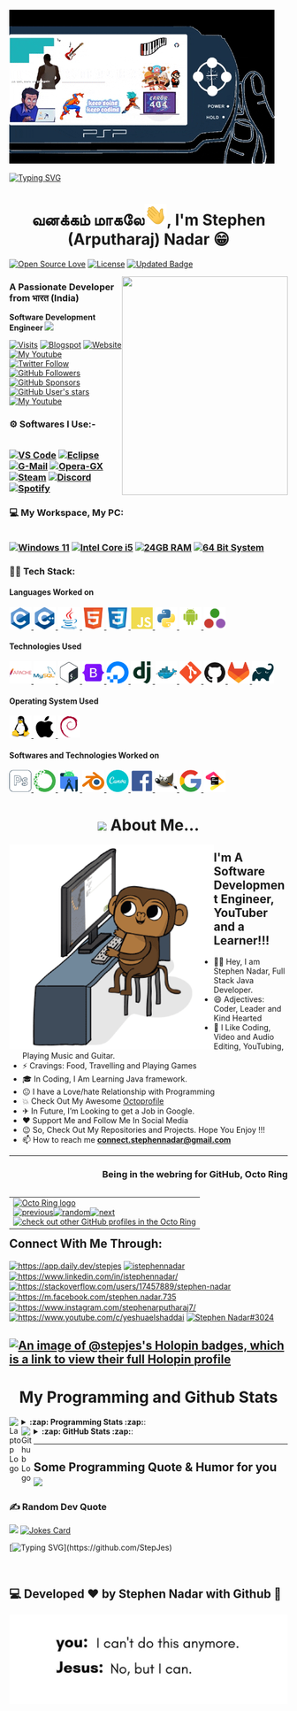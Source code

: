 ![Top Doodle](/files/PSP.gif)

[![Typing SVG](https://readme-typing-svg.herokuapp.com/?font=Righteous&color=016EEA&size=60&center=true&vCenter=true&width=900&height=100&lines=Hello+%F0%9F%91%8B+My+Name+is+Stephen.;I+Am+a+Java+Developer.;Feel+Free+to+Get+in+Touch.+%F0%9F%98%84;Nice+to+Meet+You!!!...;வணக்கம்!+नमस्ते!+Welcome!+🙆🏽)](https://github.com/StepJes)

<h1 align="center">வனக்கம் மாகலே<img src="https://raw.githubusercontent.com/ABSphreak/ABSphreak/master/gifs/Hi.gif" width="40px" />, I'm Stephen (Arputharaj) Nadar 😁</h1>

[![Open Source Love](https://badges.frapsoft.com/os/v2/open-source.svg?v=103)](https://github.com/StepJes)
[![License](https://img.shields.io/badge/License-AGPL-blue)](https://github.com/StepJes)
[![Updated Badge](https://img.shields.io/github/last-commit/StepJes/StepJes/master?label=Last%20Updated&style=flat)](https://github.com/StepJes/StepJes/commits)

<img align='right' src="https://api.daily.dev/devcards/1897c902a29d46a2b1e4a7f272bf5203.png?r=trb" width="300" height="395">
<h3 align="left">A Passionate Developer from भारत (India)</h3>

<b> Software Development Engineer </b><img src="https://media.giphy.com/media/zOvBKUUEERdNm/giphy-downsized.gif" width="50">
</em></p>

[![Visits](https://komarev.com/ghpvc/?username=StepJes&label=Github%20Profile%20Visits&color=6E5494&logo=github&style=flat-square)](https://github.com/StepJes)
[![Blogspot](https://img.shields.io/badge/Blogspot-dd8226.svg?logo=linkedin&logoColor=white)](https://stepjes7.blogspot.com/?m=1)
[![Website](https://img.shields.io/website?label=My%20Website&logo=Google-Chrome&logoColor=white&style=flat-square&url=https://www.stephennadar.com)](https://www.stephennadar.com)
[![My Youtube](https://img.shields.io/youtube/channel/subscribers/UCLlXfSNQbFPX1seBpGWaMWg?color=%23ff0000&label=YT%20Subscribers&logo=Youtube&logoColor=%23ff0000&style=flat-square)](https://www.youtube.com/channel/UCLlXfSNQbFPX1seBpGWaMWg)
[![Twitter Follow](https://img.shields.io/twitter/follow/istephennadar?color=1DA1F2&label=Follow%20Me&logo=twitter&style=flat-square)](https://twitter.com/intent/follow?original_referer=https%3A%2F%2Fgithub.com%2FAbout-Me&screen_name=istephennadar)
[![GitHub Followers](https://img.shields.io/github/followers/StepJes?label=Github%20Followers&logo=github&style=flat-square)](https://github.com/StepJes)
[![GitHub Sponsors](https://img.shields.io/github/sponsors/3kh0?label=Sponsors&logo=githubsponsors&style=flat-square)](https://github.com/StepJes)
[![GitHub User's stars](https://img.shields.io/github/stars/3kh0?color=yellow&label=User%20Stars&style=flat-square&logo=github&logoColor=yellow)](https://github.com/StepJes)
[![My Youtube](https://img.shields.io/youtube/channel/subscribers/UCLlXfSNQbFPX1seBpGWaMWg?color=%23ff0000&label=YT%20Subscribers&logo=Youtube&logoColor=%23ff0000&style=flat-square)](https://www.youtube.com/channel/UCLlXfSNQbFPX1seBpGWaMWg)
<br/>

<h3 align='left'>
  ⚙️ Softwares I Use:-<br/><br/>

[![VS Code](https://img.shields.io/badge/Editor-VS%20Code-blue/?logo=visualstudiocode&logoColor=blue&color=blue)](https://code.visualstudio.com/)
[![Eclipse](https://img.shields.io/badge/Eclipse-IDE-blue/?logo=eclipse&logoColor=violet&color=violet)](https://https://www.eclipse.org//)
[![G-Mail](https://img.shields.io/badge/Uses-Gmail-blue/?logo=gmail&logoColor=warning&color=red)](https://github.com/StepJes)
[![Opera-GX](https://img.shields.io/badge/Uses-OperaGX-blue/?logo=opera&logoColor=ff1b2d&color=ff1b2d)](https://www.opera.com/gx)
[![Steam](https://img.shields.io/badge/Uses-Steam-blue/?logo=steam&logoColor=1b2838&color=1b2838)](https://store.steampowered.com/)
[![Discord](https://img.shields.io/discord/1025816301131800730?color=blue&label=Discord&logo=Discord&logoColor=blue)](https://www.discordapp.com/users/895679571351986247)
[![Spotify](https://img.shields.io/badge/Listens%20to-Spotify-blue/?logo=spotify&logoColor=warning&color=1DB954)](https://open.spotify.com/user/3rpxiap4czveo8clwzcqaf68e)

</h3>

<h3 align='left'>
  💻 My Workspace, My PC:<br/><br/>

[![Windows 11](https://img.shields.io/badge/Windows%2011-%230078D6.svg?&style=flat-square&logo=windows&logoColor=white)](https://github.com/StepJes)
[![Intel Core i5](https://img.shields.io/badge/Intel-Core%20i5%2011th%20%20Gen-%230071C5.svg?&style=flat-square&logo=intel&logoColor=white)](https://github.com/StepJes)
[![24GB RAM](https://img.shields.io/badge/RAM-24GB-%230071C5.svg?&style=flat-square&logoColor=white)](https://github.com/StepJes)
[![64 Bit System](https://img.shields.io/badge/System%20Type-64%20Bit-%230071C5.svg?&style=flat-square)](https://github.com/StepJes)
<br/>

</h3>

<h3 align='left'>
   🧑‍💻 Tech Stack:<br/>
<h4>Languages Worked on</h4>
  <p align="left"> 
  <a href="https://www.cprogramming.com/" target="_blank" rel="noreferrer"> <img src="https://raw.githubusercontent.com/devicons/devicon/master/icons/c/c-original.svg" alt="c" width="40" height="40"/> </a> 
  <a href="https://www.w3schools.com/cpp/" target="_blank" rel="noreferrer"> <img src="https://raw.githubusercontent.com/devicons/devicon/master/icons/cplusplus/cplusplus-original.svg" alt="cplusplus" width="40" height="40"/> </a>
  <a href="https://www.java.com" target="_blank" rel="noreferrer"> <img src="https://raw.githubusercontent.com/devicons/devicon/master/icons/java/java-original.svg" alt="java" width="40" height="40"/> </a>
  <a href="https://www.w3schools.com/html/" target="_blank" rel="noreferrer"> <img src="https://raw.githubusercontent.com/devicons/devicon/master/icons/html5/html5-original.svg" alt="html5" width="40" height="40"/> </a>  
  <a href="https://www.w3schools.com/css/" target="_blank" rel="noreferrer"> <img src="https://raw.githubusercontent.com/devicons/devicon/master/icons/css3/css3-original.svg" alt="css3" width="40" height="40"/> </a> 
  <a href="https://www.w3schools.com/js/" target="_blank" rel="noreferrer"> <img src="https://raw.githubusercontent.com/devicons/devicon/master/icons/javascript/javascript-plain.svg" alt="css3" width="40" height="40"/> </a> 
  <a href="https://www.python.org" target="_blank" rel="noreferrer"> <img src="https://raw.githubusercontent.com/devicons/devicon/master/icons/python/python-original.svg" alt="python" width="40" height="40"/> </a> 
  <a href="https://developer.android.com" target="_blank" rel="noreferrer"> 
  <img src="https://raw.githubusercontent.com/devicons/devicon/master/icons/android/android-original-wordmark.svg" alt="android" width="40" height="40"/> </a> 
   <a href="https://julialang.org" target="_blank" rel="noreferrer"> <img src="https://raw.githubusercontent.com/devicons/devicon/master/icons/julia/julia-original.svg" alt="julia" width="40" height="40"/> </a>
   <br/>

   

<h4>Technologies Used</h4>
<a href="https://httpd.apache.org" target="_blank" rel="noreferrer"> <img src="https://raw.githubusercontent.com/devicons/devicon/master/icons/apache/apache-original-wordmark.svg" alt="apache" width="40" height="40"/> </a>
<a href="https://www.mysql.com/" target="_blank" rel="noreferrer"> <img src="https://raw.githubusercontent.com/devicons/devicon/master/icons/mysql/mysql-original-wordmark.svg" alt="mysql" width="40" height="40"/> </a>
<a href="https://www.gnu.org/software/bash/" target="_blank" rel="noreferrer"> <img src="https://raw.githubusercontent.com/devicons/devicon/master/icons/bash/bash-original.svg" alt="mysql" width="40" height="40"/> </a>
<a href="https://getbootstrap.com" target="_blank" rel="noreferrer"> <img src="https://raw.githubusercontent.com/devicons/devicon/master/icons/bootstrap/bootstrap-original.svg" alt="bootstrap" width="40" height="40"/> </a>
<a href="https://www.digitalocean.com" target="_blank" rel="noreferrer"> <img src="https://raw.githubusercontent.com/devicons/devicon/master/icons/digitalocean/digitalocean-original.svg" alt="digitalocean" width="40" height="40"/> </a>
<a href="https://www.djangoproject.com" target="_blank" rel="noreferrer"> <img src="https://raw.githubusercontent.com/devicons/devicon/master/icons/django/django-plain.svg" alt="django" width="40" height="40"/> </a>
<a href="https://www.docker.com" target="_blank" rel="noreferrer"> <img src="https://raw.githubusercontent.com/devicons/devicon/master/icons/docker/docker-original.svg" alt="docker" width="40" height="40"/> </a>
<a href="https://git-scm.com" target="_blank" rel="noreferrer"> <img src="https://raw.githubusercontent.com/devicons/devicon/master/icons/git/git-original.svg" alt="git" width="40" height="40"/> </a>
<a href="https://github.com" target="_blank" rel="noreferrer"> <img src="https://raw.githubusercontent.com/devicons/devicon/master/icons/github/github-original.svg" alt="github" width="40" height="40"/> </a>
<a href="https://gitlab.com" target="_blank" rel="noreferrer"> <img src="https://raw.githubusercontent.com/devicons/devicon/master/icons/gitlab/gitlab-original.svg" alt="gitlab" width="40" height="40"/> </a>
<a href="https://gradle.org" target="_blank" rel="noreferrer"> <img src="https://raw.githubusercontent.com/devicons/devicon/master/icons/gradle/gradle-plain.svg" alt="gradle" width="40" height="40"/> </a>



<br/>




<h4>Operating System Used</h4>
<a href="https://www.linux.org" target="_blank" rel="noreferrer"> <img src="https://raw.githubusercontent.com/devicons/devicon/master/icons/linux/linux-original.svg" alt="linux" width="40" height="40"/> </a>
<a href="https://www.apple.com/in/" target="_blank" rel="noreferrer"> <img src="https://raw.githubusercontent.com/devicons/devicon/master/icons/apple/apple-original.svg" alt="apple" width="40" height="40"/> </a>
<a href="https://www.debian.org" target="_blank" rel="noreferrer"> <img src="https://raw.githubusercontent.com/devicons/devicon/master/icons/debian/debian-original.svg" alt="debian" width="40" height="40"/> </a>

<br/>








<h4>Softwares and Technologies Worked on</h4>
<a href="https://www.photoshop.com/en" target="_blank" rel="noreferrer"> <img src="https://raw.githubusercontent.com/devicons/devicon/master/icons/photoshop/photoshop-line.svg" alt="photoshop" width="40" height="40"/> </a>
<a href="https://www.anaconda.com" target="_blank" rel="noreferrer"> <img src="https://raw.githubusercontent.com/devicons/devicon/master/icons/anaconda/anaconda-original.svg" alt="anaconda" width="40" height="40"/> </a>
<a href="https://developer.android.com" target="_blank" rel="noreferrer"> <img src="https://raw.githubusercontent.com/devicons/devicon/master/icons/androidstudio/androidstudio-original.svg" alt="androidstudio" width="40" height="40"/> </a>
<a href="https://www.blender.org" target="_blank" rel="noreferrer"> <img src="https://raw.githubusercontent.com/devicons/devicon/master/icons/blender/blender-original.svg" alt="blender" width="40" height="40"/> </a>
<a href="https://www.canva.com" target="_blank" rel="noreferrer"> <img src="https://raw.githubusercontent.com/devicons/devicon/master/icons/canva/canva-original.svg" alt="canva" width="40" height="40"/> </a>
<a href="https://www.facebook.com" target="_blank" rel="noreferrer"> <img src="https://raw.githubusercontent.com/devicons/devicon/master/icons/facebook/facebook-plain.svg" alt="facebook" width="40" height="40"/> </a>
<a href="https://www.gimp.org" target="_blank" rel="noreferrer"> <img src="https://raw.githubusercontent.com/devicons/devicon/master/icons/gimp/gimp-original.svg" alt="gimp" width="40" height="40"/> </a>
<a href="https://www.google.com" target="_blank" rel="noreferrer"> <img src="https://raw.githubusercontent.com/devicons/devicon/master/icons/google/google-original.svg" alt="google" width="40" height="40"/> </a>
<a href="https://jetbrains.com" target="_blank" rel="noreferrer"> <img src="https://raw.githubusercontent.com/devicons/devicon/master/icons/jetbrains/jetbrains-original.svg" alt="jetbrains" width="40" height="40"/> </a>
</p>




<!--
<p align="left"> <a href="https://developer.android.com" target="_blank" rel="noreferrer"> 
  <img src="https://raw.githubusercontent.com/devicons/devicon/master/icons/android/android-original-wordmark.svg" alt="android" width="40" height="40"/> </a> 
  <a href="https://www.cprogramming.com/" target="_blank" rel="noreferrer"> <img src="https://raw.githubusercontent.com/devicons/devicon/master/icons/c/c-original.svg" alt="c" width="40" height="40"/> </a> 
  <a href="https://www.w3schools.com/cpp/" target="_blank" rel="noreferrer"> <img src="https://raw.githubusercontent.com/devicons/devicon/master/icons/cplusplus/cplusplus-original.svg" alt="cplusplus" width="40" height="40"/> </a> 
  <a href="https://www.w3schools.com/css/" target="_blank" rel="noreferrer"> <img src="https://raw.githubusercontent.com/devicons/devicon/master/icons/css3/css3-original-wordmark.svg" alt="css3" width="40" height="40"/> </a> 
  <a href="https://www.java.com" target="_blank" rel="noreferrer"> <img src="https://raw.githubusercontent.com/devicons/devicon/master/icons/java/java-original.svg" alt="java" width="40" height="40"/> </a> <a href="https://www.mysql.com/" target="_blank" rel="noreferrer"> <img src="https://raw.githubusercontent.com/devicons/devicon/master/icons/mysql/mysql-original-wordmark.svg" alt="mysql" width="40" height="40"/> </a> <a href="https://www.photoshop.com/en" target="_blank" rel="noreferrer"> <img src="https://raw.githubusercontent.com/devicons/devicon/master/icons/photoshop/photoshop-line.svg" alt="photoshop" width="40" height="40"/> </a> <a href="https://www.python.org" target="_blank" rel="noreferrer"> <img src="https://raw.githubusercontent.com/devicons/devicon/master/icons/python/python-original.svg" alt="python" width="40" height="40"/> </a> 
</p>
--
[![Javascript](https://img.shields.io/badge/Knows-JavaScript-blue/?logo=javascript&logoColor=warning&color=yellow)](https://github.com/StepJes)
[![HTML](https://img.shields.io/badge/Knows-HTML-blue/?logo=html5&logoColor=warning&color=orange)](https://github.com/StepJes)
[![Markdown](https://img.shields.io/badge/Knows-MarkDown-FFF?logo=markdown)](https://github.com/StepJes)
-->
</h3>

<h1 align="center"><img src="https://media.giphy.com/media/VgCDAzcKvsR6OM0uWg/giphy.gif" width="50"> About Me...</h1>

<img align="left" alt="GIF-1" width="370px" height="370px" src="https://github.com/keshavsingh4522/keshavsingh4522/blob/master/Assets/Monkey_Kid_Coding.gif" />

## I'm A Software Development Engineer, YouTuber and a Learner!!!

 - 👱🏼 Hey, I am Stephen Nadar, Full Stack Java Developer.
 - 😄 Adjectives: Coder, Leader and Kind Hearted
 - 🌈 I Like Coding, Video and Audio Editing, YouTubing, Playing Music and Guitar.
 - ⚡ Cravings: Food, Travelling and Playing Games
 - 🎓 In Coding, I Am Learning Java framework.
 - 😐 I have a Love/hate Relationship with Programming
 - 💥 Check Out My Awesome [Octoprofile][octoprofile]
 - ✈ In Future, I’m Looking to get a Job in Google.
 - ❤️ Support Me and Follow Me In Social Media
 - 😉 So, Check Out My Repositories and Projects. Hope You Enjoy !!!
 - 📫 How to reach me **connect.stephennadar@gmail.com**

---

<h3 align="right">Being in the webring for GitHub, Octo Ring</h3>
<table align="right"><tbody><tr><td><a href="https://octo-ring.com/"><img src="https://octo-ring.com/static/img/widget/top.png" width="99%" alt="Octo Ring logo" align="top"></a><br><a href="https://octo-ring.com/p/StepJes/prev"><img src="https://octo-ring.com/static/img/widget/prev.png" width="33%" alt="previous" align="top" title="previous profile"></a><a href="https://octo-ring.com/p/StepJes/random"><img src="https://octo-ring.com/static/img/widget/random.png" width="33%" alt="random" align="top" title="random profile"></a><a href="https://octo-ring.com/p/StepJes/next"><img src="https://octo-ring.com/static/img/widget/next.png" width="33%" alt="next" align="top" title="next profile"></a><br><a href="https://octo-ring.com/"><img src="https://octo-ring.com/static/img/widget/bottom.png" width="99%" alt="check out other GitHub profiles in the Octo Ring" align="top"></a></td></tr></tbody></table>
<p align="right">

## Connect With Me Through:

<p align="left">
<a href="https://dev.to/https://app.daily.dev/stephennadar" target="blank"><img align="center" src="https://raw.githubusercontent.com/rahuldkjain/github-profile-readme-generator/master/src/images/icons/Social/devto.svg" alt="https://app.daily.dev/stepjes" height="30" width="40" /></a>
<a href="https://twitter.com/istephennadar" target="blank"><img align="center" src="https://raw.githubusercontent.com/rahuldkjain/github-profile-readme-generator/master/src/images/icons/Social/twitter.svg" alt="istephennadar" height="30" width="40" /></a>
<a href="https://linkedin.com/in/https://www.linkedin.com/in/istephennadar/" target="blank"><img align="center" src="https://raw.githubusercontent.com/rahuldkjain/github-profile-readme-generator/master/src/images/icons/Social/linked-in-alt.svg" alt="https://www.linkedin.com/in/istephennadar/" height="30" width="40" /></a>
<a href="https://stackoverflow.com/users/https://stackoverflow.com/users/17457889/stephen-nadar" target="blank"><img align="center" src="https://raw.githubusercontent.com/rahuldkjain/github-profile-readme-generator/master/src/images/icons/Social/stack-overflow.svg" alt="https://stackoverflow.com/users/17457889/stephen-nadar" height="30" width="40" /></a>
<a href="https://fb.com/https://m.facebook.com/stephen.nadar.735" target="blank"><img align="center" src="https://raw.githubusercontent.com/rahuldkjain/github-profile-readme-generator/master/src/images/icons/Social/facebook.svg" alt="https://m.facebook.com/stephen.nadar.735" height="30" width="40" /></a>
<a href="https://instagram.com/https://www.instagram.com/stephenarputharaj7/" target="blank"><img align="center" src="https://raw.githubusercontent.com/rahuldkjain/github-profile-readme-generator/master/src/images/icons/Social/instagram.svg" alt="https://www.instagram.com/stephenarputharaj7/" height="30" width="40" /></a>
<a href="https://www.youtube.com/c/yeshuaelshaddai" target="blank"><img align="center" src="https://raw.githubusercontent.com/rahuldkjain/github-profile-readme-generator/master/src/images/icons/Social/youtube.svg" alt="https://www.youtube.com/c/yeshuaelshaddai" height="30" width="40" /></a>
<a href="https://discord.gg/Stephen Nadar#3024" target="blank"><img align="center" src="https://raw.githubusercontent.com/rahuldkjain/github-profile-readme-generator/master/src/images/icons/Social/discord.svg" alt="Stephen Nadar#3024" height="30" width="40" /></a>
</p>

[![An image of @stepjes's Holopin badges, which is a link to view their full Holopin profile](https://holopin.me/stepjes)](https://holopin.io/@stepjes)
---


<h1 align="center">My Programming and Github Stats</h1>

 <details> 
<summary> <img align="left" alt="Laptop Logo" width="22px" src="https://upload.wikimedia.org/wikipedia/commons/d/d7/Computer.svg"/> <b>:zap: Programming Stats :zap:</b>: </summary>
 <br>

<!--START_SECTION:waka-->

![Code Time](http://img.shields.io/badge/Code%20Time-40%20hrs%2059%20mins-blue)

![Lines of code](https://img.shields.io/tokei/lines/github/StepJes/StepJes?color=blue&label=Lines%20of%20Code%20since%20First%20Hello%20World%21%21%21&logoColor=white)

**🐱 My GitHub Data**

> 🏆 Contributions in the Year ![Contributions in the Current Year](https://github-readme-stats.vercel.app/api?username=StepJes&count_private=true&show_icons=true&theme=radical&hide=prs&include_all_commits=true&hide_title=true&hide_rank=true)
>
> 📦 94.5 kB Used in GitHub's Storage ![GitHub Profile Size](https://github-size.vercel.app/api?username=StepJes&label=Profile%20Size)
>
> 🌱 Open to job opportunities
>
> 📜 Public Repositories ![Public Repositories](https://img.shields.io/github/repos/StepJes?label=Public%20Repositories)
>
> 🔑 1 Private Repository ![Private Repositories](https://img.shields.io/badge/Private%20Repos-1-blue)

📊 **I Spent My Time On**

```text
⌚︎ Time Zone: Asia/Kolkata

💬 Programming Languages:
Java, Python, C, C++, Julia, HTML, CSS, JavaScript

🔥 Editors:
Eclipse, VS Code, Notepad++

🐱‍💻 Projects:
Desktop Assistant Sandra, ACH

💻 Operating System:
Windows 11

```

<!--END_SECTION:waka-->

</details>

<details>
  <summary> <img align="left" alt="Github Logo" width="22px" src="https://upload.wikimedia.org/wikipedia/commons/thumb/a/ae/Github-desktop-logo-symbol.svg/640px-Github-desktop-logo-symbol.svg.png" /> <b>:zap: GitHub Stats :zap:</b>: </summary>
<br />
<div align="center">

<img src='https://github-readme-stats.vercel.app/api?username=StepJes&show_icons=true&theme=radical&count_private=true&border_color=2e4058&line_height=40'  
align="left" />

<img src='https://github-readme-stats.vercel.app/api/top-langs/?username=StepJes&theme=merko&langs_count=5&border_color=2e4058' />

[![trophy](https://github-profile-trophy.vercel.app/?username=StepJes&theme=darkhub&row=1&column=7)](https://github.com/StepJes)

[![](https://github-readme-streak-stats.herokuapp.com/?user=StepJes&theme=great-gatsby)](https://github.com/StepJes)

</div>
</details>

---

## Some Programming Quote & Humor for you <img align ='center' src='https://media2.giphy.com/media/UQDSBzfyiBKvgFcSTw/giphy.gif?cid=ecf05e47p3cd513axbek3f56ti3jzizq8hincw20jauyyfyw&rid=giphy.gif' width = '32px'></h2>

### ✍️ Random Dev Quote

![](https://quotes-github-readme.vercel.app/api?type=horizontal&theme=dark)
[![Jokes Card](https://readme-jokes.vercel.app/api?theme=default)](https://github.com/StepJes)

[![Typing SVG](https://readme-typing-svg.herokuapp.com/?font=Righteous&color=016EEA&size=60&center=true&vCenter=true&width=900&height=100&lines=Thanks+For+Visiting+My+Profile!!.;Visit+Again!...)](https://github.com/StepJes)

<br>

## 💻 Developed ❤️ by **Stephen Nadar** with **Github** 🙏

![Bottom Doodle](/files/mine.png)

</details>

[website]: https://stephennadar.dev/
[octoprofile]: https://octoprofile.vercel.app/user?id=StepJes
[youtube]: https://www.youtube.com/channel/UCLlXfSNQbFPX1seBpGWaMWg
[twitter]: https://twitter.com/stephennadar007
[discord]: https://discord.com/channels/1025816301131800730/1025816302381694977
